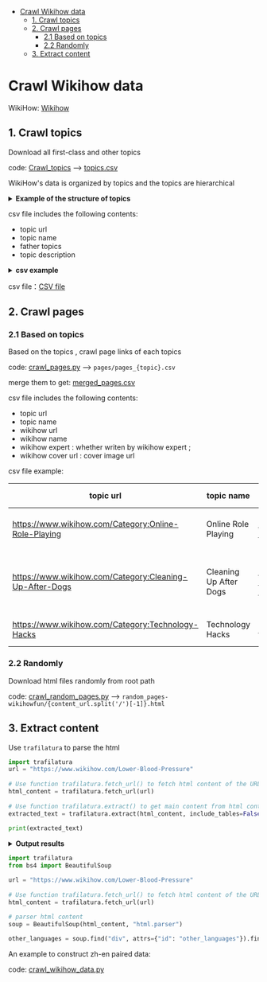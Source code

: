 - [Crawl Wikihow data](#crawl-wikihow-data)
  - [1. Crawl topics](#1-crawl-topics)
  - [2. Crawl pages](#2-crawl-pages)
    - [2.1 Based on topics](#21-based-on-topics)
    - [2.2 Randomly](#22-randomly)
  - [3. Extract content](#3-extract-content)



# Crawl Wikihow data



WikiHow: [Wikihow](https://www.wikihow.com/)



## 1. Crawl topics

Download all first-class and other topics

code:  [Crawl_topics](crawl_topics.py)  ——>  [topics.csv](topics.csv)



WikiHow's data is organized by topics and the topics are hierarchical

<details>
    <summary><b> Example of the structure of topics </b></summary>

│root

└───Arts and Entertainment
│   └───Artwork
│   └───Books
│   └───Celebrities
│   └───Concerts
│   └───Cosplay
│   └─── ......
│   

└───Cars & Other Vehicles
│   └───Aviation
│   └───Boats
│   └───Cars
│   └───Cycling
│   └───Driving Vehicles
│   └─── ......
│   

└───Computers and Electronics
│   └───Basic Computer Skills
│   └───Computer Networking
│   └───Computers
│   └───Consumer Electronics
│   └───Hardware
│   └─── ......
│   

└─── ......

</details>

csv file includes the following contents:

- topic url
- topic name
- father topics
- topic description

<details>
<summary><b> csv example </b></summary>

> | topic url                                                    | topic name                               | father topics                                  | topic  description                                           |
> | ------------------------------------------------------------ | ---------------------------------------- | ---------------------------------------------- | ------------------------------------------------------------ |
> | https://www.wikihow.com/Category:Arts-and-Entertainment      | Arts and Entertainment                   | ['root']                                       | Learn to be well read, become a  better artist, and sell your own music with wikiHow's Arts and Entertainment  category. Our articles can help you develop talent in multiple areas and be a  good entertainer. Check out how-tos on learning ventriloquism, making your  own radio show, becoming a professional storyteller, and more. |
> |                                                              |                                          |                                                |                                                              |
> | https://www.wikihow.com/Category:Amusement-and-Theme-Parks   | Amusement and Theme Parks                | ['root', 'Arts and Entertainment']             | Learn everything you want about Amusement and  Theme Parks with the wikiHow Amusement and Theme Parks Category. Learn about  topics such as How to Overcome Your Fear of Roller Coasters, How to Cancel  Six Flags Membership, How to Overcome a Fear of Scary Rides, and more with  our helpful step-by-step instructions with photos and videos. |
> | https://www.wikihow.com/Category:Art-Collection              | Art Collection                           | ['root', 'Arts and Entertainment',  'Artwork'] | Learn everything you want about Art  Collection with the wikiHow Art Collection Category. Learn about topics such  as How to Appreciate Art, How to Sell Thomas Kinkade Paintings, How to Talk  About Art, and more with our helpful step-by-step instructions with photos  and videos. |
> |                                                              |                                          |                                                |                                                              |
> | https://www.wikihow.com/Category:Automotive-and-Transportation-Businesses | Automotive and Transportation Businesses | ['root', 'Cars & Other Vehicles']              | Learn everything you want about Automotive  and Transportation Businesses with the wikiHow Automotive and Transportation  Businesses Category. Learn about topics such as How to Open a Car Wash  Business, How to Buy and Sell Cars for Profit, How to Open a Car Dealership,  and more with our helpful step-by-step instructions with photos and videos. |
> | https://www.wikihow.com/Category:Audio                       | Audio                                    | ['root', 'Computers and Electronics']          | Learn everything you want about Audio with  the wikiHow Audio Category. Learn about topics such as How to Fix an Airpods  Microphone, How to What Equalizer Settings Are Best for Bass and Other  Equalizer Settings Explained, How to Reduce Static Noise in a Microphone, and  more with our helpful step-by-step instructions with photos and videos. |
>
</details>


csv file：[CSV file](topics.csv)



## 2. Crawl pages

### 2.1 Based on topics

Based on the topics , crawl page links of each topics

code: [crawl_pages.py](crawl_pages.py) ——> `pages/pages_{topic}.csv` 

merge them to get: [merged_pages.csv](merged_pages.csv)



csv file includes the following contents:

- topic url
- topic name
- wikihow url
- wikihow name
- wikihow expert : whether writen by wikihow expert ;
- wikihow cover url : cover image url



csv file example:

| topic url                                               | topic name             | wikihow url                                                | wikihow name                              | wikihow expert | wikihow cover url                                            |
| ------------------------------------------------------- | ---------------------- | ---------------------------------------------------------- | ----------------------------------------- | -------------- | ------------------------------------------------------------ |
| https://www.wikihow.com/Category:Online-Role-Playing    | Online Role Playing    | https://www.wikihow.com/Beat-Sans-in-Undertale             | How to Beat Sans in Undertale             | FALSE          | https://www.wikihow.com/images/thumb/8/83/Beat-Sans-in-Undertale-Step-8.jpg/-crop-375-300-375px-nowatermark-Beat-Sans-in-Undertale-Step-8.jpg |
| https://www.wikihow.com/Category:Cleaning-Up-After-Dogs | Cleaning Up After Dogs | https://www.wikihow.com/Get-Dog-Urine-Smell-out-of-Carpets | How to Get Dog Urine Smell out of Carpets | TRUE           | https://www.wikihow.com/images/thumb/e/e7/Get-Dog-Urine-Smell-out-of-Carpets-Step-16-Version-2.jpg/-crop-375-300-375px-nowatermark-Get-Dog-Urine-Smell-out-of-Carpets-Step-16-Version-2.jpg |
| https://www.wikihow.com/Category:Technology-Hacks       | Technology Hacks       | https://www.wikihow.com/Hack                               | How to Hack                               | FALSE          | https://www.wikihow.com/images/thumb/f/f6/Hack-Step-14.jpg/-crop-375-300-375px-nowatermark-Hack-Step-14.jpg |

### 2.2 Randomly

Download html files randomly from root path

code: [crawl_random_pages.py](crawl_random_pages.py) ——>  `random_pages-wikihowfun/{content_url.split('/')[-1]}.html`



## 3. Extract content

Use  `trafilatura` to parse the html

```python
import trafilatura
url = "https://www.wikihow.com/Lower-Blood-Pressure"  
  
# Use function trafilatura.fetch_url() to fetch html content of the URL  
html_content = trafilatura.fetch_url(url)  
  
# Use function trafilatura.extract() to get main content from html content  
extracted_text = trafilatura.extract(html_content, include_tables=False, include_formatting=False, include_comments=False)  
  
print(extracted_text)
```

<details>
<summary><b> Output results </b></summary>

```text
This article was medically reviewed by Victor Catania, MD and by wikiHow staff writer, Eric McClure. Dr. Catania is a board certified Family Medicine Physician in Pennsylvania. He received his MD from the Medical University of the Americas in 2012 and completed his residency in Family Medicine at the Robert Packer Hospital. He is a member of the American Board of Family Medicine.
There are 16 references cited in this article, which can be found at the bottom of the page.
wikiHow marks an article as reader-approved once it receives enough positive feedback. In this case, 100% of readers who voted found the article helpful, earning it our reader-approved status.
This article has been viewed 796,245 times.
If you've been diagnosed with high blood pressure (also called hypertension), your doctor has probably suggested making some changes to improve your blood pressure and overall health. Fortunately, there are many ways to naturally lower your blood pressure and make a change. From tweaking your diet and exercise routine to reducing stress, we've got the best expert advice on how to control high blood pressure.
Things You Should Know
- Switch to the DASH diet, which is designed to help lower blood pressure and manage your symptoms.
- Exercise regularly, minimize your alcohol consumption, and manage your stress.
- Consult your doctor and ask about medications to help you lower your overall blood pressure.
Steps
The DASH Diet
-
1Lower your sodium intake by consuming less salt. Many people eat as much as 3,500 mg of sodium per day. The DASH diet, which is short for Dietary Approaches to Stop Hypertension, recommends no more than 2,300 mg of sodium per day. Sodium is in salt, so the best way to reduce your sodium intake is to eat less salt when you cook or order out.[1] X Trustworthy Source Mayo Clinic Educational website from one of the world's leading hospitals Go to source
- Season your food without table salt. Do this by not salting meats and not adding salt to the water when you cook rice or pasta.
- Avoid salty snacks and processed food like chips, pretzels, and salted nuts. They often have large amounts of salt added to them. If you do purchase prepared foods, look for low-sodium versions.
- Check the contents of canned food, premixed seasonings, bouillon cubes, canned soups, jerkies, and sports drinks to see if they have salt added to them.
-
2Consume 6-8 servings of whole grains every day. Whole grains are better than processed white rice or processed flour because they have more fiber and nutrients. A serving is a slice of wheat bread, 1 ounce (28 g) of dry cereal, or a ½ cup (19 g) of pasta.[2] X Trustworthy Source Mayo Clinic Educational website from one of the world's leading hospitals Go to source
Advertisement
- Buy whole wheat flour and pasta instead of white. Many whole wheat bread products will say on the packaging that they are whole wheat.
- Eat oatmeal or make brown rice if you want a great source of nutrients and fiber.
-
3Load up on fruits and vegetables as snacks and main ingredients. Eat 4-5 servings of fruit and 4-5 servings of vegetables each day. A serving is ½ cup (48 g) of leafy vegetables or a ½ cup (85 g) of cooked vegetables. These are great sources of potassium and magnesium which help to lower your blood pressure.[3] X Trustworthy Source Mayo Clinic Educational website from one of the world's leading hospitals Go to source
- Eat a side salad with every meal. Keep them interesting by varying what you put in them. Add a sweet element by throwing in some apple or orange slices. Go easy on the salad dressings, though—they have a lot of salt and fatty oils.
- Incorporate vegetables as a side dish. Instead of cooking pasta, try putting the main dish over a sweet potato or next to a side of squash.
- Snack on fruits and vegetables between meals. Take an apple, banana, carrot, cucumber or green pepper with you to work or school.
- Buy frozen vegetables. If you are worried about having fresh produce go bad before you eat it, frozen vegetables are an excellent choice.
-
4Consume 2-3 low-fat dairy products, like yogurt, every day. Dairy is an important source of calcium and a good way to maintain vitamin D levels. However, it is important to choose dairy products carefully to avoid consuming too much fat and salt. 1 cup is a serving, and you should aim for 2-3 servings per day.[4] X Trustworthy Source Mayo Clinic Educational website from one of the world's leading hospitals Go to source
- Cheese is often high in salt, so don’t overdo it.
- When you eat yogurt and drink milk, go for the low-fat or skim varieties. Both are great with whole-grain cereals for breakfast.
-
5Stick with lean meat, poultry and fish. Meats and fish are excellent sources of protein, vitamins, iron and zinc, but some variations can be high in fat and cholesterol. Since fat and cholesterol can clog your arteries, it’s best to not overindulge. Eat no more than 6 servings per day, with 1 serving being an ounce of meat (30 g) or an egg.[5] X Trustworthy Source Mayo Clinic Educational website from one of the world's leading hospitals Go to source
- Avoid fatty red meats, like ground beef, ribeye or short rib. When you cook, don’t fry your meats. Healthier alternatives include baking, grilling, or roasting.
- Salmon, herring and tuna are great sources of omega-3 fatty acids. Eating these fish can help control your cholesterol, and they are also high in protein.
- For vegetarians, eating tofu is an excellent meat substitute because it is high in protein.
-
6Cut back on your fat consumption. Fat increases your risk of heart disease. To protect your heart, restrict your fat intake to a maximum of 3 servings per day. A tablespoon (14 g) of butter is a serving.[6] X Trustworthy Source Mayo Clinic Educational website from one of the world's leading hospitals Go to source
- Don’t spread butter or mayonnaise on bread. Instead, try using olive oil or ghee.
- Some fats are better than others. Unsaturated natural fats, which are found in things like olives, corn, and fish, are much better than synthetic, saturated, or trans fats.[7] X Research source
- Reduce the amount of oil you cook with. Use skim milk instead of whole milk and avoid heavy cream, lard, solid shortenings, palm and coconut oils.
-
7Supplement your diet with nuts, seeds, and legumes. These ingredients are relatively high in fat, but they also have magnesium, potassium, fiber, and protein. So, the DASH diet calls for 4-5 servings a week. A serving counts as 1/3 of a cup (50 g) of nuts.[8] X Trustworthy Source Mayo Clinic Educational website from one of the world's leading hospitals Go to source
- Nuts and seeds make an excellent addition to salads. They’re also just a great snack on their own.
-
8Restrict your sugar consumption, especially if it’s processed. Processed sugars add calories to your diet without providing any nutrients. Reduce your consumption of sweets to, at most, 5 times per week. A serving counts as 1 tablespoon (12 g) of sugar or jelly.[9] X Trustworthy Source Mayo Clinic Educational website from one of the world's leading hospitals Go to source
- Artificial sweeteners are always going to be healthier than using sugar, but use them sparingly.
- Some sugars are worse than others. Artificial and added sugars are a lot worse for you than the natural sugars (like fructose) found in fruit and milk.[10] X Trustworthy Source American Heart Association Leading nonprofit that funds medical research and public education Go to source
Lifestyle Changes
-
1Exercise for roughly 75-150 minutes a week to stay healthy. Being physically active can lower your blood pressure by helping to control your weight and manage stress.[11] X Trustworthy Source Mayo Clinic Educational website from one of the world's leading hospitals Go to source For the best results try to do 75–150 minutes of physical activity per week.[12] X Trustworthy Source Centers for Disease Control and Prevention Main public health institute for the US, run by the Dept. of Health and Human Services Go to source
- You can choose whatever kind of physical activity you’d like as exercise. Fun options include walking, running, dancing, biking, swimming, or playing sports.
- Do strength training, such as weight lifting, twice a week to maintain bone density and build muscle.
-
2Reduce your alcohol intake. Consuming too much alcohol is bad for your heart, and alcoholic beverages are high in calories that contribute to obesity. You can lower your blood pressure by quitting drinking or drinking only in moderation (i.e. 1 drink a day, or drinking only periodically).[13] X Trustworthy Source Mayo Clinic Educational website from one of the world's leading hospitals Go to source
- Men over 65 and women should limit themselves to, at most, one drink per day.
- Men under 65 should have no more than two drinks per day.
- A can of beer, a glass of wine, or a shot of hard liquor all qualify as a drink.
-
3Quit smoking or chewing tobacco if you’re a tobacco user. Tobacco can harden your arteries and make them narrow, which will increase your blood pressure.[14] X Trustworthy Source Mayo Clinic Educational website from one of the world's leading hospitals Go to source Secondhand smoke can also cause these effects. If you need help to quit smoking, you might:[15] X Trustworthy Source Mayo Clinic Educational website from one of the world's leading hospitals Go to source
- Talk to your doctor or see a counselor.
- Join a support group or call a quitting hotline.
- Ask your doctor about medication or nicotine replacement therapy.
-
4Evaluate your medications and avoid illicit drugs. If you think your medications might be causing high blood pressure, consult your doctor. Your doctor may be able to help you find an alternative that is better for your blood pressure. Don’t stop taking your medications without clearing it with your doctor first.[16] X Trustworthy Source Mayo Clinic Educational website from one of the world's leading hospitals Go to source
- Illicit drugs like cocaine, crystal methamphetamine, and speed can increase your blood pressure to a dangerous degree.
- Some birth control pills can raise your blood pressure.
- Many decongestants and cold medications can put stress on your heart if you overuse them.
- Over-the-counter nonsteroidal anti-inflammatory drugs (like ibuprofen) aren’t good for blood pressure over time.
-
5Reduce your overall stress. Constant stress can put a ton of unnecessary strain on your heart and artificially raise your blood pressure—especially if your body experiences the “fight or flight” response frequently. While some stress is an unavoidable part of life, use relaxation techniques to help you deal with it.[17] X Trustworthy Source American Heart Association Leading nonprofit that funds medical research and public education Go to source Try:
- Yoga.
- Meditation.
- Music therapy.
- Deep breathing exercises.
- Positive visualization.
- Progressive muscle relaxation.
Seeing a Doctor
-
1Call emergency responders for a heart attack or stroke. Heart attacks and strokes occur quickly, and you’re at an increased risk if you have high blood pressure. Every minute counts, so call emergency services at the first onset of symptoms.[18] X Research source
- Signs of a heart attack include: pressure or pain the chest, pain in one or both arms, neck, back, jaw, or abdomen, shortness of breath, sweating, nausea, or dizziness.[19] X Trustworthy Source American Heart Association Leading nonprofit that funds medical research and public education Go to source
- Symptoms of a stroke include: drooping face, difficulty speaking or understanding speech, numbness or weakness in an arm, leg, or the face, confusion, vision problems in one or both eyes, dizziness, loss of coordination, or headache.
-
2Go to the emergency room if you have a hypertensive crisis. If you have high blood pressure, monitor it closely and get your blood pressure checked every year at your annual checkup. If your blood pressure gets too high, you may experience a hypertensive crisis, which requires emergency medical care. Go to the ER if you have:[20] X Trustworthy Source Mayo Clinic Educational website from one of the world's leading hospitals Go to source
- Headaches that don’t go away.
- Blurred vision or seeing double.
- Frequent nosebleeds.
- Shortness of breath.
- Chest pain, nausea, or vomiting.
-
3Consult your doctor if you aren’t taking blood pressure medication. There are a lot of effective medications out there to help you manage blood pressure, so see your doctor if you aren’t taking anything, get a consult. It is imperative to take the medications following your doctor’s instructions. If you skip doses or don’t take them correctly, they may not be effective. Your doctor may prescribe:[21] X Trustworthy Source National Health Service (UK) Public healthcare system of the UK Go to source
- ACE inhibitors. ACE stands for Angiotensin-converting enzyme. These medications relax your blood vessels. It may give you a cough as a side effect.
- Calcium channel blockers. These medications widen your arteries. Ask your doctor about side effects and interactions.
- Diuretics. These medications reduce your salt levels by helping you urinate more often.
- Beta-blockers. These medications slow your heartbeat and make it less forceful. This is generally a last resort for when other medications and lifestyle changes have not been sufficient.
Foods and Exercises to Lower Blood Pressure
Expert Q&A
-
QuestionI only have a high blood pressure when I see the doctor; do I need to make all these changes?Janice Litza, MDDr. Litza is a Board Certified Family Medicine Physician based in Racine, Wisconsin. With over 25 years of educational and professional experience, she has extensive experience providing full-spectrum Family Medicine, including obstetrics, newborn care, and hospital medicine. She is currently the Residency Program Director for Family Medicine at Ascension. Dr. Litza received her MD from the University of Wisconsin-Madison School of Medicine and Public Health and has completed additional fellowship training in Integrative Medicine through the University of Arizona.
Board Certified Family Medicine PhysicianBoard Certified Family Medicine PhysicianExpert AnswerWe call that “White Coat” hypertension, and are realizing that your blood pressure is likely also going high in other stressful situations, and making healthy changes is important. Sometimes, if it gets very high, even for a short amount of time, it’s best to start daily medication to avoid long-term complications.
-
QuestionHow can I tell my blood pressure?Chris M. Matsko, MDDr. Chris M. Matsko is a retired physician based in Pittsburgh, Pennsylvania. With over 25 years of medical research experience, Dr. Matsko was awarded the Pittsburgh Cornell University Leadership Award for Excellence. He holds a BS in Nutritional Science from Cornell University and an MD from the Temple University School of Medicine in 2007. Dr. Matsko earned a Research Writing Certification from the American Medical Writers Association (AMWA) in 2016 and a Medical Writing & Editing Certification from the University of Chicago in 2017.
Family Medicine PhysicianFamily Medicine PhysicianExpert AnswerThe only way to tell your blood pressure is to have it measured with a sphygmomanometer. If you are having a hypertensive emergency you may have dizziness and CNS symptoms
Tips
-
Caffeine can cause short spikes in blood pressure, but unless you’re on the cusp of a hypertension crisis (in which case you need medical care ASAP), the occasional coffee or tea is probably fine. Ask your doctor to make sure it’s okay to consume caffeine.[22] X Trustworthy Source Mayo Clinic Educational website from one of the world's leading hospitals Go to sourceThanks
References
- ↑ http://www.mayoclinic.org/healthy-lifestyle/nutrition-and-healthy-eating/in-depth/dash-diet/art-20048456
- ↑ http://www.mayoclinic.org/healthy-lifestyle/nutrition-and-healthy-eating/in-depth/dash-diet/art-20048456
- ↑ http://www.mayoclinic.org/healthy-lifestyle/nutrition-and-healthy-eating/in-depth/dash-diet/art-20048456
- ↑ http://www.mayoclinic.org/healthy-lifestyle/nutrition-and-healthy-eating/in-depth/dash-diet/art-20048456
- ↑ http://www.mayoclinic.org/healthy-lifestyle/nutrition-and-healthy-eating/in-depth/dash-diet/art-20048456
- ↑ http://www.mayoclinic.org/healthy-lifestyle/nutrition-and-healthy-eating/in-depth/dash-diet/art-20048456
- ↑ https://www.hsph.harvard.edu/nutritionsource/what-should-you-eat/fats-and-cholesterol
- ↑ https://www.mayoclinic.org/healthy-lifestyle/nutrition-and-healthy-eating/in-depth/dash-diet/art-20048456
- ↑ http://www.mayoclinic.org/healthy-lifestyle/nutrition-and-healthy-eating/in-depth/dash-diet/art-20048456
- ↑ https://www.heart.org/en/healthy-living/healthy-eating/eat-smart/sugar/sugar-101
- ↑ https://www.mayoclinic.org/diseases-conditions/high-blood-pressure/in-depth/high-blood-pressure/art-20045206
- ↑ https://www.cdc.gov/physicalactivity/basics/adults/index.htm
- ↑ http://www.mayoclinic.org/diseases-conditions/high-blood-pressure/basics/risk-factors/con-20019580
- ↑ http://www.mayoclinic.org/diseases-conditions/high-blood-pressure/basics/lifestyle-home-remedies/con-20019580
- ↑ http://www.mayoclinic.org/healthy-lifestyle/quit-smoking/basics/quitsmoking-action-plan/hlv-20049487
- ↑ http://www.mayoclinic.org/diseases-conditions/high-blood-pressure/basics/causes/con-20019580
- ↑ https://www.heart.org/en/health-topics/high-blood-pressure/changes-you-can-make-to-manage-high-blood-pressure/managing-stress-to-control-high-blood-pressure
- ↑ https://doh.wa.gov/you-and-your-family/illness-and-disease-z/heart-disease/heart-attack/stroke-and-heart-attack-signs-and-symptoms-multiple-languages
- ↑ http://www.heart.org/HEARTORG/Conditions/HeartAttack/WarningSignsofaHeartAttack/Heart-Attack-Symptoms-in-Women_UCM_436448_Article.jsp
- ↑ https://www.mayoclinic.org/diseases-conditions/high-blood-pressure/expert-answers/hypertensive-crisis/faq-20058491
- ↑ http://www.nhs.uk/Conditions/Blood-pressure-%28high%29/Pages/Treatment.aspx
- ↑ https://www.mayoclinic.org/diseases-conditions/high-blood-pressure/expert-answers/blood-pressure/faq-20058543
About This Article
To lower your blood pressure, follow the DASH diet, which is short for Dietary Approaches to Stop Hypertension. Reduce your sodium intake to no more than 2,300 mg each day, since high sodium levels increase your blood pressure, and limit your fat intake to no more than 3 servings each day. In addition, you should eat a diet rich in whole grains, fruits and vegetables, low-fat dairy products, and lean proteins in moderation. These diet changes, along with 75-150 minutes of exercise each week, should help lower your blood pressure. Read on to learn tips from our medical reviewer about the connection between stress and your blood pressure!
Reader Success Stories
-
"The yoga and meditation things helped. Didn't know that you could eat grains, cheers for that."
```
</details>



```python
import trafilatura
from bs4 import BeautifulSoup 

url = "https://www.wikihow.com/Lower-Blood-Pressure"  
  
# Use function trafilatura.fetch_url() to fetch html content of the URL  
html_content = trafilatura.fetch_url(url)  
  
# parser html content
soup = BeautifulSoup(html_content, "html.parser")

other_languages = soup.find("div", attrs={"id": "other_languages"}).find_all("div", attrs={"class": "language_link"})

```



An example to construct zh-en paired data:

code: [crawl_wikihow_data.py](crawl_wikihow_data.py)
